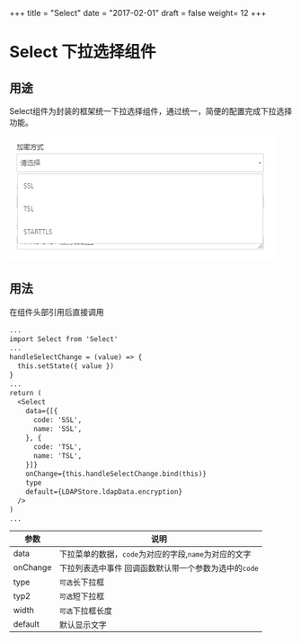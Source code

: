 +++
title = "Select"
date = "2017-02-01"
draft = false
weight= 12
+++

# Select 下拉选择组件

## 用途
Select组件为封装的框架统一下拉选择组件，通过统一，简便的配置完成下拉选择功能。

![](../images/select.jpg)

## 用法
在组件头部引用后直接调用
```
...
import Select from 'Select'
...
handleSelectChange = (value) => {
  this.setState({ value })
}
...
return (
  <Select
    data={[{
      code: 'SSL',
      name: 'SSL',
    }, {
      code: 'TSL',
      name: 'TSL',
    }]}
    onChange={this.handleSelectChange.bind(this)}
    type
    default={LDAPStore.ldapData.encryption}
  />
)
...
```

参数 | 说明
--- | ---
data | 下拉菜单的数据，`code`为对应的字段,`name`为对应的文字
onChange | 下拉列表选中事件 回调函数默认带一个参数为选中的`code`
type | `可选`长下拉框
typ2 | `可选`短下拉框
width | `可选`下拉框长度
default | 默认显示文字
